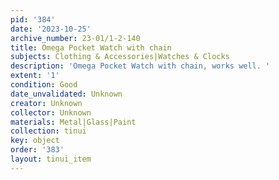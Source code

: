 ```yaml
---
pid: '384'
date: '2023-10-25'
archive_number: 23-01/1-2-140
title: Omega Pocket Watch with chain
subjects: Clothing & Accessories|Watches & Clocks
description: 'Omega Pocket Watch with chain, works well. '
extent: '1'
condition: Good
date_unvalidated: Unknown
creator: Unknown
collector: Unknown
materials: Metal|Glass|Paint
collection: tinui
key: object
order: '383'
layout: tinui_item
---
```

